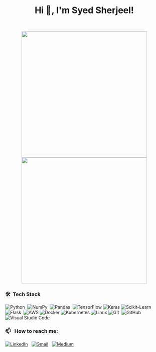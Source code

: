 <h1 align="center">Hi 👋, I'm Syed Sherjeel!</h1>
<br>

<p align = "center">
  <img src = "https://github-readme-stats.vercel.app/api?username=Syed-Sherjeel&show_icons=true&theme=bear" width = 400>
  <img src = "https://github-readme-streak-stats.herokuapp.com?user=Syed-Sherjeel&theme=dark&hide_border=true" width = 400>
</p>

### 🛠 &nbsp;Tech Stack

![Python](https://img.shields.io/badge/-Python-05122A?style=flat&logo=python)&nbsp;
![NumPy](https://img.shields.io/badge/numpy%20-%23013243.svg?&style=flat&logo=numpy&logoColor=white)&nbsp;
![Pandas](https://img.shields.io/badge/pandas%20-%23150458.svg?&style=flat&logo=pandas&logoColor=white)&nbsp;
![TensorFlow](https://img.shields.io/badge/-TensorFlow-000?&logo=TensorFlow)
![Keras](https://img.shields.io/badge/-Keras-333333?style=flat&logo=keras&logoColor=f73636)
![Scikit-Learn](https://img.shields.io/badge/-sklearn-333333?style=flat&logo=scikitlearn)
![Flask](https://img.shields.io/badge/-Flask-05122A?style=flat&logo=flask)&nbsp;
![AWS](https://img.shields.io/badge/-AWS-05122A?&logo=Amazon-AWS&logoColor=F90)
![Docker](https://img.shields.io/badge/-Docker-05122A?&logo=Docker)
![Kubernetes](https://img.shields.io/badge/-Kubernetes-05122A?&logo=Kubernetes)
![Linux](https://img.shields.io/badge/-Linux-05122A?&logo=Linux)
![Git](https://img.shields.io/badge/-Git-05122A?style=flat&logo=git)&nbsp;
![GitHub](https://img.shields.io/badge/-GitHub-05122A?style=flat&logo=github)&nbsp;
![Visual Studio Code](https://img.shields.io/badge/-Visual%20Studio%20Code-05122A?style=flat&logo=visual-studio-code&logoColor=007ACC)&nbsp;
### 📫 &nbsp; How to reach me:


<a href="https://www.linkedin.com/in/syed-sherjeel/"><img alt="LinkedIn" src="https://img.shields.io/badge/linkedin%20-%230077B5.svg?&style=flat&logo=linkedin&logoColor=white"/></a> &nbsp;
<a href="mailto:sherjeelhashmi@gmail.com"><img alt="Gmail" src="https://img.shields.io/badge/Gmail-D14836?style=flat&logo=gmail&logoColor=white" /></a> &nbsp;
<a href="https://syed-sherjeel.medium.com/"><img alt="Medium" src = "https://img.shields.io/badge/Medium-12100E?style=for-the-badge&logo=medium&logoColor=white"/></a>&nbsp;
<!---
Syed-Sherjeel/Syed-Sherjeel is a ✨ special ✨ repository because its `README.md` (this file) appears on your GitHub profile.
You can click the Preview link to take a look at your changes.
--->
